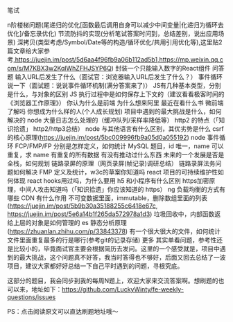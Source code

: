  
笔试

n阶楼梯问题(尾递归的优化[函数最后调用自身可以减少中间变量|化递归为循环去优化]/备忘录优化)
节流防抖的实现(分析笔试答案时问到，总结差别，说出应用场景)
深拷贝(类型考虑/Symbol/Date等的构造/循环优化/共用引用优化等),这里贴2篇文章给大家参考,https://juejin.im/post/5d6aa4f96fb9a06b112ad5b1,https://mp.weixin.qq.com/s/M7KBX3w2KqlWhZFHJSYP6Q)
封装一个只能输入数字的React组件
问答题
输入URL后发生了什么（面试官：浏览器输入URL后发生了什么？）
事件循环说一下（面试题：说说事件循环机制(满分答案来了)）
JS有几种基本类型，分别是什么，与对象的区别
JS 执行过程中是如何保存上下文的（建议看看极客时间的《浏览器工作原理》）
你认为什么是前端
为什么想来阿里
最近在看什么书
微前端了解吗
你想成为什么样的人(个人成长规划)
项目中遇到的最大挑战是什么，如何解决的
node 大量日志怎么处理的（缓冲队列/采样率降低等）
http2 的特点（「知识拾遗」&nbsp;http2/http3总结）
node 与其他语言有什么区别，其优劣势是什么
csrf 的核心原理(https://juejin.im/post/5bc009996fb9a05d0a055192)
node 事件循环
FCP/FMP/FP 分别是怎样定义，如何统计
MySQL 题目，id 唯一，name 可以重复，求 name 有重复的所有数据
有没有推动过什么东西
未来的一个发展是否是全栈，如何规划
链路录屏的原理（网页录屏(帧记录)调研总结）
链路录屏法务问题如何解决
FMP 定义及统计，w3c的草案你知道吗
react 项目的可持续维护性如何体现
react hooks用过吗，为什么要用
h5 和小程序有什么区别
https加密原理，中间人攻击知道吗（「知识拾遗」你应该知道的&nbsp;https）
ng 负载均衡的方式有哪些
CDN 有什么作用
不可变数据里面，immutable，删除数组里面的列表(https://juejin.im/post/5b9b30a35188255c6418e67c, https://juejin.im/post/5e6a14b1f265da572978a1d3)
垃圾回收中，内部函数返给上层的对象是如何管理的
es 静态分析原理(https://zhuanlan.zhihu.com/p/33843378)
有一个很大很大的文件，如何统计文件里面重复最多的行是哪行(参考git的记录存储)
更多
其实单看问题，参考性还是比较小的，毕竟面试官主要会根据简历去发问。这里的一个感受就是，项目中遇到的最大挑战，这个问题真不好答，我当时答得也不够好，后面又回去总结了一波项目，建议大家都好好总结一下自己平时遇到的问题，寻根究底。

这部分的题目，我会同步到我的每周N题上，欢迎大家来交流答案啊。想刷题的也可以来，地址如下：https://github.com/LuckyWinty/fe-weekly-questions/issues

PS：点击阅读原文可以直达刷题地址哦～